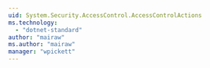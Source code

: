 ```yaml
---
uid: System.Security.AccessControl.AccessControlActions
ms.technology: 
  - "dotnet-standard"
author: "mairaw"
ms.author: "mairaw"
manager: "wpickett"
---
```

